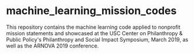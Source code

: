 # machine_learning_mission_codes

This repository contains the machine learning code applied to nonprofit mission statements and showcased at the USC Center on Philanthropy & Public Policy's Philanthropy and Social Impact Symposium, March 2019, as well as the ARNOVA 2019 conference.
